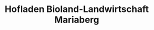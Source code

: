 ---
title: "Hofladen Bioland-Landwirtschaft Mariaberg"
url: /gammertingen/hofladen-bioland-landwirtschaft-mariaberg/
shop: Hofladen
---